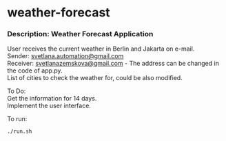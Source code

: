 # weather-forecast

### Description: Weather Forecast Application

User receives the current weather in Berlin and Jakarta on e-mail.\
Sender: svetlana.automation@gmail.com\
Receiver: svetlanazemskova@gmail.com - The address can be changed in the code of app.py.\
List of cities to check the weather for, could be also modified.

To Do:\
Get the information for 14 days.\
Implement the user interface.

To run:
```bash
./run.sh
```